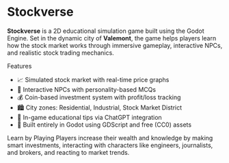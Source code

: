 # Stockverse

**Stockverse** is a 2D educational simulation game built using the Godot Engine. Set in the dynamic city of **Valemont**, the game helps players learn how the stock market works through immersive gameplay, interactive NPCs, and realistic stock trading mechanics.

Features
- 📈 Simulated stock market with real-time price graphs
- 💬 Interactive NPCs with personality-based MCQs
- 💰 Coin-based investment system with profit/loss tracking
- 🏙️ City zones: Residential, Industrial, Stock Market District
- 🧾 In-game educational tips via ChatGPT integration
- 🎨 Built entirely in Godot using GDScript and free (CC0) assets

Learn by Playing
Players increase their wealth and knowledge by making smart investments, interacting with characters like engineers, journalists, and brokers, and reacting to market trends.


